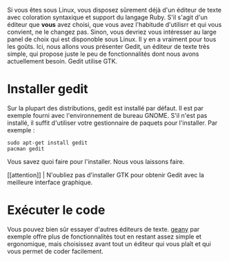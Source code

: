 Si vous êtes sous Linux, vous disposez sûrement déjà d'un éditeur de texte avec coloration syntaxique et support du langage Ruby. S'il s'agit d'un éditeur que **vous** avez choisi, que vous avez l'habitude d'utilisrr et qui vous convient, ne le changez pas. Sinon, vous devriez vous intéresser au large panel de choix qui est disponoble sous Linux. Il y en a vraiment pour tous les goûts. Ici, nous allons vous présenter Gedit, un éditeur de texte très simple, qui propose juste le peu de fonctionnalités dont nous avons actuellement besoin. Gedit utilise GTK.

# Installer gedit

Sur la plupart des distributions, gedit est installé par défaut. Il est par exemple fourni avec l'environnement de bureau GNOME. S'il n'est pas installé, il suffit d'utiliser votre gestionnaire de paquets pour l'installer. Par exemple :

```
sudo apt-get install gedit
pacman gedit
```

Vous savez quoi faire pour l'installer. Nous vous laissons faire. 

[[attention]]
| N'oubliez pas d'installer GTK pour obtenir Gedit avec la meilleure interface graphique.


# Exécuter le code











Vous pouvez bien sûr essayer d'autres éditeurs de texte. [geany](www.geany.org/) par exemple offre plus de fonctionnalités tout en restant assez simple et ergonomique, mais choisissez avant tout un éditeur qui vous plaît et qui vous permet de coder facilement.
